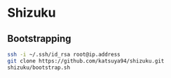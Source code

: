 # Shizuku

## Bootstrapping

```sh
ssh -i ~/.ssh/id_rsa root@ip.address
git clone https://github.com/katsuya94/shizuku.git
shizuku/bootstrap.sh
```

